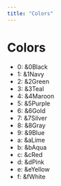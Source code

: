 ```yaml
---
title: "Colors"
---
```

# Colors
- 0: &0Black
- 1: &1Navy
- 2: &2Green
- 3: &3Teal
- 4: &4Maroon
- 5: &5Purple
- 6: &6Gold
- 7: &7Silver
- 8: &8Gray
- 9: &9Blue
- a: &aLime
- b: &bAqua
- c: &cRed
- d: &dPink
- e: &eYellow
- f: &fWhite